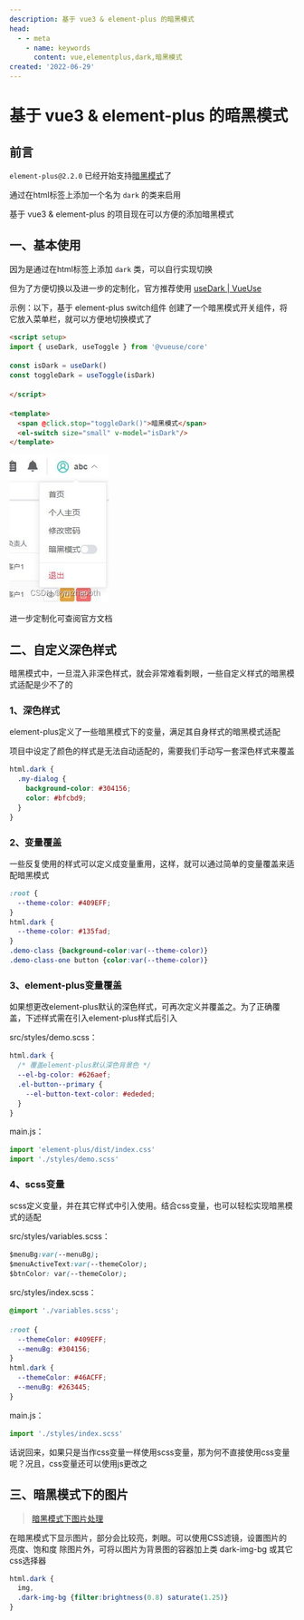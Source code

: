 ```yaml
---
description: 基于 vue3 & element-plus 的暗黑模式
head:
  - - meta
    - name: keywords
      content: vue,elementplus,dark,暗黑模式
created: '2022-06-29'
---
```


# 基于 vue3 & element-plus 的暗黑模式

## 前言

`element-plus@2.2.0` 已经开始支持[暗黑模式](https://element-plus.gitee.io/zh-CN/guide/dark-mode.html)了

通过在html标签上添加一个名为 `dark` 的类来启用

基于 vue3 & element-plus 的项目现在可以方便的添加暗黑模式

## 一、基本使用

因为是通过在html标签上添加 `dark` 类，可以自行实现切换

但为了方便切换以及进一步的定制化，官方推荐使用 [useDark | VueUse](https://vueuse.org/core/usedark/)

示例：以下，基于 element-plus switch组件 创建了一个暗黑模式开关组件，将它放入菜单栏，就可以方便地切换模式了

```html
<script setup>
import { useDark, useToggle } from '@vueuse/core'

const isDark = useDark()
const toggleDark = useToggle(isDark)

</script>

<template>
  <span @click.stop="toggleDark()">暗黑模式</span>
  <el-switch size="small" v-model="isDark"/>
</template>
```

![在这里插入图片描述](./assets/4f23ead5025b415ebd92aa8f388795ee.jpeg)

进一步定制化可查阅官方文档

## 二、自定义深色样式

暗黑模式中，一旦混入非深色样式，就会非常难看刺眼，一些自定义样式的暗黑模式适配是少不了的

### 1、深色样式

element-plus定义了一些暗黑模式下的变量，满足其自身样式的暗黑模式适配

项目中设定了颜色的样式是无法自动适配的，需要我们手动写一套深色样式来覆盖

```css
html.dark {
  .my-dialog {
    background-color: #304156;
    color: #bfcbd9;
  }
}
```

### 2、变量覆盖

一些反复使用的样式可以定义成变量重用，这样，就可以通过简单的变量覆盖来适配暗黑模式

```css
:root {
  --theme-color: #409EFF;
}
html.dark {
  --theme-color: #135fad;
}
.demo-class {background-color:var(--theme-color)}
.demo-class-one button {color:var(--theme-color)}
```

### 3、element-plus变量覆盖

如果想更改element-plus默认的深色样式，可再次定义并覆盖之。为了正确覆盖，下述样式需在引入element-plus样式后引入

src/styles/demo.scss：

```css
html.dark {
  /* 覆盖element-plus默认深色背景色 */
  --el-bg-color: #626aef;
  .el-button--primary {
    --el-button-text-color: #ededed;
  }
}
```

main.js：

```javascript
import 'element-plus/dist/index.css'
import './styles/demo.scss'
```

### 4、scss变量

scss定义变量，并在其它样式中引入使用。结合css变量，也可以轻松实现暗黑模式的适配

src/styles/variables.scss：

```css
$menuBg:var(--menuBg);
$menuActiveText:var(--themeColor);
$btnColor: var(--themeColor);
```

src/styles/index.scss：

```css
@import './variables.scss';

:root {
  --themeColor: #409EFF;
  --menuBg: #304156;
}
html.dark {
  --themeColor: #46ACFF;
  --menuBg: #263445;
}
```

main.js：

```javascript
import './styles/index.scss'
```

话说回来，如果只是当作css变量一样使用scss变量，那为何不直接使用css变量呢？况且，css变量还可以使用js更改之

## 三、暗黑模式下的图片

> [暗黑模式下图片处理](https://blog.csdn.net/ymzhaobth/article/details/122804686)

在暗黑模式下显示图片，部分会比较亮，刺眼。可以使用CSS滤镜，设置图片的亮度、饱和度
除图片外，可将以图片为背景图的容器加上类 dark-img-bg 或其它css选择器

```css
html.dark {
  img,
  .dark-img-bg {filter:brightness(0.8) saturate(1.25)}
}
```
